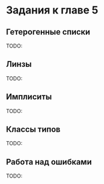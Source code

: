 Задания к главе 5
=================

## Гетерогенные списки
TODO:

## Линзы
TODO:

## Имплиситы
TODO:

## Классы типов
TODO:

## Работа над ошибками
TODO:

